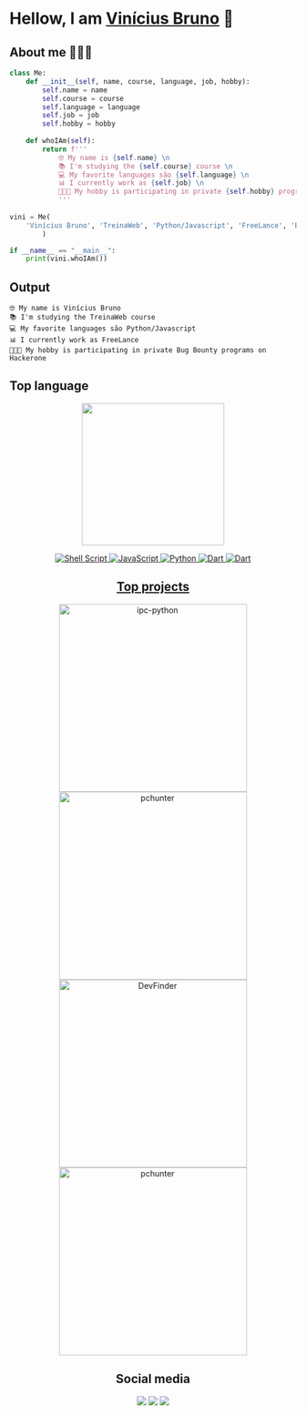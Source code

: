 # Hellow, I am [Vinícius Bruno](https://instagram.com/vinnybrunn00) 👋

## About me 👨🏻‍💻

```python
class Me:
    def __init__(self, name, course, language, job, hobby):
        self.name = name
        self.course = course
        self.language = language
        self.job = job
        self.hobby = hobby
    
    def whoIAm(self):
        return f'''
            🤓 My name is {self.name} \n
            📚 I'm studying the {self.course} course \n
            💻 My favorite languages são {self.language} \n
            📊 I currently work as {self.job} \n
            👨🏻‍💻 My hobby is participating in private {self.hobby} programs on Hackerone 
            '''
    
vini = Me(
    'Vinícius Bruno', 'TreinaWeb', 'Python/Javascript', 'FreeLance', 'Bug Bounty'
        )

if __name__ == "__main__":
    print(vini.whoIAm())
```

## Output

```
🤓 My name is Vinícius Bruno 
📚 I'm studying the TreinaWeb course 
💻 My favorite languages são Python/Javascript 
📊 I currently work as FreeLance 
👨🏻‍💻 My hobby is participating in private Bug Bounty programs on Hackerone 

```

## Top language

<div align="center">
<img height="250rem" src="https://github-readme-stats.vercel.app/api/top-langs/?username=vinnybrunn00&layout=compact&theme=cobalt"/>

<a href="https://devdocs.io/bash/">![Shell Script](https://img.shields.io/badge/shell_script-%23121011.svg?style=for-the-badge&logo=gnu-bash&logoColor=40f872)
<a href="https://devdocs.io/javascript/"> ![JavaScript](https://img.shields.io/badge/JavaScript-F7DF1E?style=for-the-badge&logo=javascript&logoColor=black)
<a href="https://docs.python.org/3/">![Python](https://img.shields.io/badge/python-3670A0?style=for-the-badge&logo=python&logoColor=black)
<a href="https://dart.dev/tools/dart-doc">![Dart](https://img.shields.io/badge/dart-%230175C2.svg?style=for-the-badge&logo=dart&logoColor=white)
<a href="https://dart.dev/tools/dart-doc">![Dart](https://img.shields.io/badge/C%2B%2B-00599C?style=for-the-badge&logo=c%2B%2B&logoColor=white)

    
    
## Top projects

<p align="center">
    <a href="https://github.com/Vinnybrunn00/Linset_Evil_Twin_Attack"><img width="330" src="https://denvercoder1-github-readme-stats.vercel.app/api/pin/?username=Vinnybrunn00&repo=Linset_Evil_Twin_Attack&theme=cobalt" alt="ipc-python"></a>
    <a href="https://github.com/Vinnybrunn00/App_ChatGPT"><img width="330" src="https://denvercoder1-github-readme-stats.vercel.app/api/pin/?username=Vinnybrunn00&repo=App_ChatGPT&theme=cobalt" alt="pchunter"></a>
   <a href="https://github.com/Vinnybrunn00/Whatsapp_Sticker_Bot"><img width="330" src="https://denvercoder1-github-readme-stats.vercel.app/api/pin/?username=Vinnybrunn00&repo=Whatsapp_Sticker_Bot&theme=cobalt" alt="DevFinder"></a>
   <a href="https://github.com/Vinnybrunn00/Bot-Telegram-All-Functions"><img width="330" src="https://denvercoder1-github-readme-stats.vercel.app/api/pin/?username=Vinnybrunn00&repo=Bot-Telegram-All-Functions&theme=cobalt" alt="pchunter"></a>

</p>

## Social media

<div align="center">
  <a href="https://instagram.com/vinnybrunn00" target="_blank"><img src="https://img.shields.io/badge/-Instagram-%23E4405F?style=for-the-badge&logo=instagram&logoColor=white" target="_blank"></a>
  <a href="https://twitter.com/Vinnybrunn00" target="_blank"><img src="https://img.shields.io/badge/Twitter-%231DA1F2.svg?style=for-the-badge&logo=Twitter&logoColor=white"></a>
  <a href="https://open.spotify.com/user/5cuqma0170zaestki4kbc1ilp?si=bf30147a1b2a4978" target="_blank"><img src="https://img.shields.io/badge/Spotify-1ED760?style=for-the-badge&logo=spotify&logoColor=white"></a>
</div>
